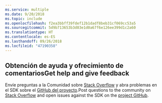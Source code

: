 ```yaml
---
ms.service: multiple
ms.date: 9/20/2018
ms.topic: include
ms.openlocfilehash: f2ea3bbff39fdef12b1dadf8beb31cf069cc53a5
ms.sourcegitcommit: 5d9b713653b3d03e1d0a67f6e126ee399d1c2a60
ms.translationtype: HT
ms.contentlocale: es-ES
ms.lasthandoff: 09/26/2018
ms.locfileid: "47190358"
---
```

## <a name="get-help-and-give-feedback"></a><span data-ttu-id="ae396-101">Obtención de ayuda y ofrecimiento de comentarios</span><span class="sxs-lookup"><span data-stu-id="ae396-101">Get help and give feedback</span></span>

<span data-ttu-id="ae396-102">Envíe preguntas a la Comunidad sobre [Stack Overflow](http://stackoverflow.com/questions/tagged/azure-sdk-.net) y abra problemas en el SDK sobre el [GitHub del proyecto](https://github.com/Azure/azure-sdk-for-net).</span><span class="sxs-lookup"><span data-stu-id="ae396-102">Post questions to the community on [Stack Overflow](http://stackoverflow.com/questions/tagged/azure-sdk-.net) and open issues against the SDK on the [project GitHub](https://github.com/Azure/azure-sdk-for-net).</span></span>